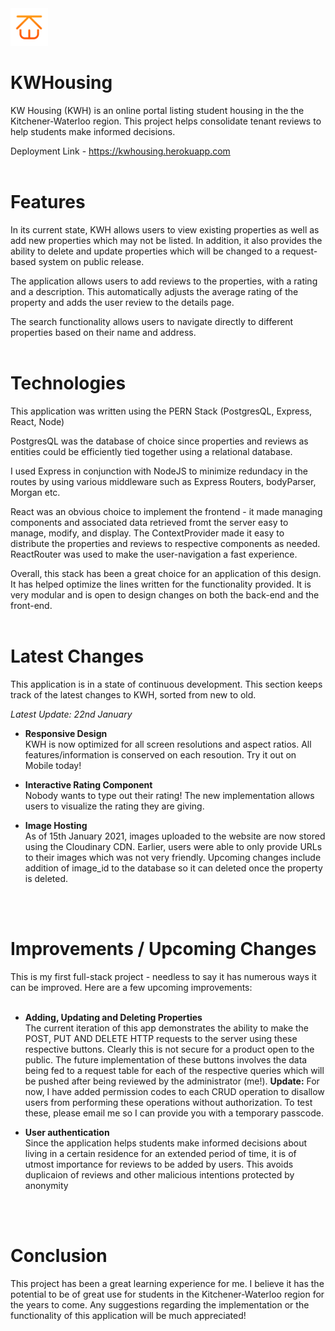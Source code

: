  <img src="https://raw.githubusercontent.com/roomierplanet/KWHousing/main/client/public/LogoKWH.png?token=AKLDIBJM6H4D7SY5SDILYQDB3ZHVI" width="60">
 
# KWHousing

KW Housing (KWH) is an online portal listing student housing in the the Kitchener-Waterloo region.
This project helps consolidate tenant reviews to help students make informed decisions. 

Deployment Link - https://kwhousing.herokuapp.com
<br>
<br>

# Features
In its current state, KWH allows users to view existing properties as well as add new properties which
may not be listed. In addition, it also provides the ability to delete and update properties which will
be changed to a request-based system on public release.

The application allows users to add reviews to the properties, with a rating and a description. This automatically
adjusts the average rating of the property and adds the user review to the details page.

The search functionality allows users to navigate directly to different properties based on their name and address.
<br>
<br>

# Technologies
This application was written using the PERN Stack (PostgresQL, Express, React, Node)

PostgresQL was the database of choice since properties and reviews as entities could be efficiently tied
together using a relational database.

I used Express in conjunction with NodeJS to minimize redundacy in the routes by using various middleware such
as Express Routers, bodyParser, Morgan etc.

React was an obvious choice to implement the frontend - it made managing components and associated data retrieved
fromt the server easy to manage, modify, and display. The ContextProvider made it easy to distribute the properties
and reviews to respective components as needed. ReactRouter was used to make the user-navigation a fast experience.

Overall, this stack has been a great choice for an application of this design. It has helped optimize the lines
written for the functionality provided. It is very modular and is open to design changes on both the back-end
and the front-end.
<br>
<br>

# Latest Changes
This application is in a state of continuous development. This section keeps track of the latest changes to KWH, sorted from new to old.

*Latest Update: 22nd January*

* **Responsive Design**\
KWH is now optimized for all screen resolutions and aspect ratios. All features/information is conserved on each resoution. Try it out on Mobile today!

* **Interactive Rating Component**\
Nobody wants to type out their rating! The new implementation allows users to visualize the rating they are giving. 

* **Image Hosting** \
As of 15th January 2021, images uploaded to the website are now stored using the Cloudinary CDN. Earlier, users were able to only provide URLs to their images which was not very friendly. Upcoming changes include addition of image_id to the database so it can deleted once the property is deleted.

<br>
<br>

# Improvements / Upcoming Changes
This is my first full-stack project - needless to say it has numerous ways it can be improved. Here are a few upcoming improvements:
<br>
<br>

*  **Adding, Updating and Deleting Properties**\
The current iteration of this app demonstrates the ability to make the POST, PUT AND DELETE HTTP requests to the server using these respective buttons. Clearly this is not secure for a product open to the public. The future implementation of these buttons involves the data being fed to a request table for each of the respective queries which will be pushed after being reviewed by the administrator (me!). __Update:__ For now, I have added permission codes to each CRUD operation to disallow users from performing these operations without authorization. To test these, please email me so I can provide you with a temporary passcode.

* **User authentication** \
Since the application helps students make informed decisions about living in a certain residence for an extended period of time, it is of utmost importance for reviews to be added by users. This avoids duplicaion of reviews and other malicious intentions protected by anonymity
<br>
<br>

# Conclusion
This project has been a great learning experience for me. I believe it has the potential to be of great use for students in the Kitchener-Waterloo region for the years to come. Any suggestions regarding the implementation or the functionality of this application will be much appreciated!